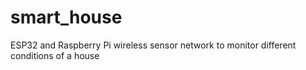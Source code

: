 # smart_house
ESP32 and Raspberry Pi wireless sensor network to monitor different conditions of a house
